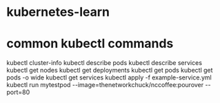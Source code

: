 # kubernetes-learn

# common kubectl commands

kubectl cluster-info
kubectl describe pods
kubectl describe services
kubectl get nodes
kubectl get deployments
kubectl get pods
kubectl get pods -o wide
kubectl get services
kubectl apply -f example-service.yml
kubectl run mytestpod --image=thenetworkchuck/nccoffee:pourover --port=80